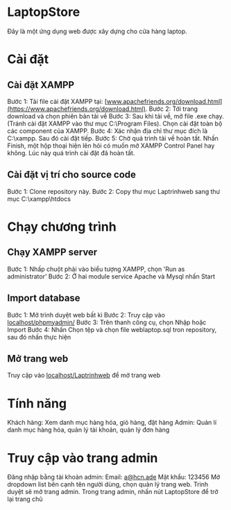 # LaptopStore

Đây là một ứng dụng web được xây dựng cho cửa hàng laptop.
# Cài đặt
## Cài đặt XAMPP
Bước 1: Tải file cài đặt XAMPP tại: [www.apachefriends.org/download.html](https://www.apachefriends.org/download.html).
Bước 2: Tới trang download và chọn phiên bản tải về
Bước 3: Sau khi tải về, mở file .exe chạy. (Tránh cài đặt XAMPP vào thư mục C:\Program Files). Chọn cài đặt toàn bộ các component của XAMPP.
Bước 4: Xác nhận địa chỉ thư mục đích là C:\xampp. Sau đó cài đặt tiếp.
Bước 5: Chờ quá trình tải về hoàn tất. Nhấn Finish, một hộp thoại hiện lên hỏi có muốn mở XAMPP Control Panel hay không. Lúc này quá trình cài đặt đã hoàn tất.
## Cài đặt vị trí cho source code
Bước 1: Clone repository này.
Bước 2: Copy thư mục Laptrinhweb sang thư mục C:\xampp\htdocs
# Chạy chương trình
## Chạy XAMPP server
Bước 1: Nhấp chuột phải vào biểu tượng XAMPP, chọn 'Run as administrator'
Bước 2: Ở hai module service Apache và Mysql nhấn Start
## Import database
Bước 1: Mở trình duyệt web bất kì
Bước 2: Truy cập vào [localhost/phpmyadmin/](http://localhost/phpmyadmin/)
Bước 3: Trên thanh công cụ, chọn Nhập hoặc Import
Bước 4: Nhấn Chọn tệp và chọn file weblaptop.sql tron repository, sau đó nhấn thực hiện
## Mở trang web
Truy cập vào [localhost/Laptrinhweb](http://localhost/Laptrinhweb/) để mở trang web
# Tính năng
Khách hàng: Xem danh mục hàng hóa, giỏ hàng, đặt hàng
Admin: Quản lí danh mục hàng hóa, quản lý tài khoản, quản lý đơn hàng
# Truy cập vào trang admin
Đăng nhập bằng tài khoản admin:
Email: a@hcn.ade
Mật khẩu: 123456
Mở dropdown list bên cạnh tên người dùng, chọn quản lý trang web. Trình duyệt sẽ mở trang admin.
Trong trang admin, nhấn nút LaptopStore để trở lại trang chủ
